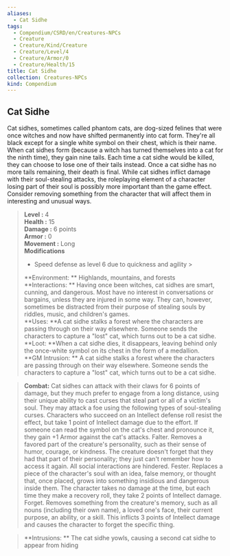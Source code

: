 ```yaml
---
aliases:
  - Cat Sidhe
tags:
  - Compendium/CSRD/en/Creatures-NPCs
  - Creature
  - Creature/Kind/Creature
  - Creature/Level/4
  - Creature/Armor/0
  - Creature/Health/15
title: Cat Sidhe
collection: Creatures-NPCs
kind: Compendium
---
```

## Cat Sidhe  
Cat sidhes, sometimes called phantom cats, are dog-sized felines that were once witches and now have shifted permanently into cat form. They're all black except for a single white symbol on their chest, which is their name.
When cat sidhes form (because a witch has turned themselves into a cat for the ninth time), they gain nine tails. Each time a cat sidhe would be killed, they can choose to lose one of their tails instead. Once a cat sidhe has no more tails remaining, their death is final. While cat sidhes inflict damage with their soul-stealing attacks, the roleplaying element of a character losing part of their soul is possibly more important than the game effect. Consider removing something from the character that will affect them in interesting and unusual ways.  

  
> **Level :** 4  
> **Health :** 15  
> **Damage :** 6 points  
> **Armor :** 0  
> **Movement :** Long  
> **Modifications**  
>- Speed defense as level 6 due to quickness and agility >
>  
> **Environment: ** Highlands, mountains, and forests  
> **Interactions: ** Having once been witches, cat sidhes are smart, cunning, and dangerous. Most have no interest in conversations or bargains, unless they are injured in some way. They can, however, sometimes be distracted from their purpose of stealing souls by riddles, music, and children's games.  
> **Uses: **A cat sidhe stalks a forest where the characters are passing through on their way elsewhere. Someone sends the characters to capture a "lost" cat, which turns out to be a cat sidhe.  
> **Loot: **When a cat sidhe dies, it disappears, leaving behind only the once-white symbol on its chest in the form of a medallion.  
> **GM Intrusion: ** A cat sidhe stalks a forest where the characters are passing through on their way elsewhere. Someone sends the characters to capture a "lost" cat, which turns out to be a cat sidhe.  

> **Combat:** 
> Cat sidhes can attack with their claws for 6 points of damage, but they much
prefer to engage from a long distance, using their unique ability to cast curses that steal part or all of a victim's soul. They may attack a foe using the following types of soul-stealing curses. Characters who succeed on an Intellect defense roll resist the effect, but take 1 point of Intellect damage due to the effort. If someone can read the symbol on the cat's chest and pronounce it, they gain +1 Armor against the cat's attacks. 
Falter. Removes a favored part of the creature's personality, such as their sense of humor, courage, or kindness. The creature doesn't forget that they had that part of their personality; they just can't remember how to access it again. All social interactions are hindered. 
Fester. Replaces a piece of the character's soul with an idea, false memory, or thought that, once placed, grows into something insidious and dangerous inside them. The character takes no damage at the time, but each time they make a recovery roll, they take 2 points of Intellect damage. 
Forget. Removes something from the creature's memory, such as all nouns (including their own name), a loved one's face, their current purpose, an ability, or a skill. This inflicts 3 points of Intellect damage and causes the character to forget the specific thing.  
  

> **Intrusions: ** 
> The cat sidhe yowls, causing a second cat sidhe to appear from hiding  
